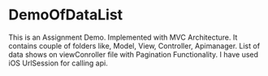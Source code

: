 # DemoOfDataList
This is an Assignment Demo.
Implemented with MVC Architecture.
It contains couple of folders like, Model, View, Controller, Apimanager.
List of data shows on viewConroller file with Pagination Functionality.
I have used iOS UrlSession for calling api. 
